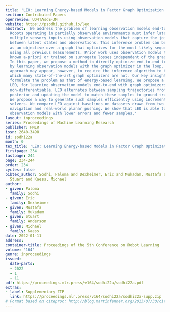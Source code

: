 ```yaml
---
title: 'LEO: Learning Energy-based Models in Factor Graph Optimization'
section: Contributed Papers
openreview: UD4TAsdE-JM
website: https://psodhi.github.io/leo
abstract: 'We address the problem of learning observation models end-to-end for estimation.
  Robots operating in partially observable environments must infer latent states from
  multiple sensory inputs using observation models that capture the joint distribution
  between latent states and observations. This inference problem can be formulated
  as an objective over a graph that optimizes for the most likely sequence of states
  using all previous measurements. Prior work uses observation models that are either
  known a-priori or trained on surrogate losses independent of the graph optimizer.
  In this paper, we propose a method to directly optimize end-to-end tracking performance
  by learning observation models with the graph optimizer in the loop. This direct
  approach may appear, however, to require the inference algorithm to be fully differentiable,
  which many state-of-the-art graph optimizers are not. Our key insight is to instead
  formulate the problem as that of energy-based learning. We propose a novel approach,
  LEO, for learning observation models end-to-end with graph optimizers that may be
  non-differentiable. LEO alternates between sampling trajectories from the graph
  posterior and updating the model to match these samples to ground truth trajectories.
  We propose a way to generate such samples efficiently using incremental Gauss-Newton
  solvers. We compare LEO against baselines on datasets drawn from two distinct tasks:
  navigation and real-world planar pushing. We show that LEO is able to learn complex
  observation models with lower errors and fewer samples.'
layout: inproceedings
series: Proceedings of Machine Learning Research
publisher: PMLR
issn: 2640-3498
id: sodhi22a
month: 0
tex_title: 'LEO: Learning Energy-based Models in Factor Graph Optimization'
firstpage: 234
lastpage: 244
page: 234-244
order: 234
cycles: false
bibtex_author: Sodhi, Paloma and Dexheimer, Eric and Mukadam, Mustafa and Anderson,
  Stuart and Kaess, Michael
author:
- given: Paloma
  family: Sodhi
- given: Eric
  family: Dexheimer
- given: Mustafa
  family: Mukadam
- given: Stuart
  family: Anderson
- given: Michael
  family: Kaess
date: 2022-01-11
address:
container-title: Proceedings of the 5th Conference on Robot Learning
volume: '164'
genre: inproceedings
issued:
  date-parts:
  - 2022
  - 1
  - 11
pdf: https://proceedings.mlr.press/v164/sodhi22a/sodhi22a.pdf
extras:
- label: Supplementary ZIP
  link: https://proceedings.mlr.press/v164/sodhi22a/sodhi22a-supp.zip
# Format based on citeproc: http://blog.martinfenner.org/2013/07/30/citeproc-yaml-for-bibliographies/
---
```

